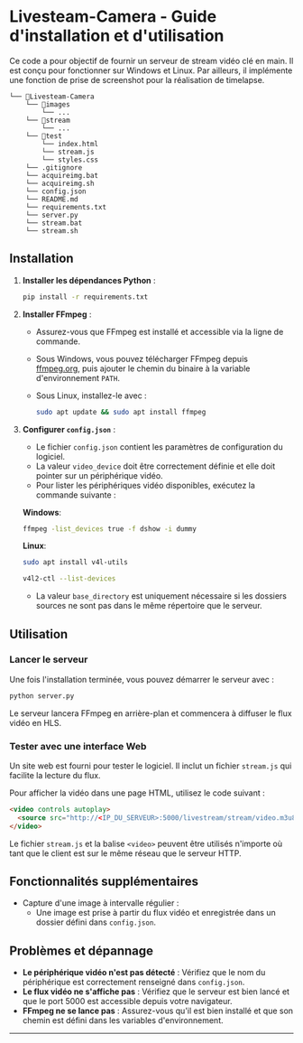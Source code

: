 
# Livesteam-Camera - Guide d'installation et d'utilisation

Ce code a pour objectif de fournir un serveur de stream vidéo clé en main. Il est conçu pour fonctionner sur Windows et Linux. Par ailleurs, il implémente une fonction de prise de screenshot pour la réalisation de timelapse.

```
└── 📁Livesteam-Camera
    └── 📁images
        └── ...
    └── 📁stream
        └── ...
    └── 📁test
        └── index.html
        └── stream.js
        └── styles.css
    └── .gitignore
    └── acquireimg.bat
    └── acquireimg.sh
    └── config.json
    └── README.md
    └── requirements.txt
    └── server.py
    └── stream.bat
    └── stream.sh
```

## Installation

1. **Installer les dépendances Python** :

   ```sh
   pip install -r requirements.txt
   ```

2. **Installer FFmpeg** :

   - Assurez-vous que FFmpeg est installé et accessible via la ligne de commande.
   - Sous Windows, vous pouvez télécharger FFmpeg depuis [ffmpeg.org](https://github.com/BtbN/FFmpeg-Builds/releases), puis ajouter le chemin du binaire à la variable d'environnement `PATH`.
   - Sous Linux, installez-le avec :

     ```sh
     sudo apt update && sudo apt install ffmpeg
     ```

3. **Configurer `config.json`** :

   - Le fichier `config.json` contient les paramètres de configuration du logiciel.
   - La valeur `video_device` doit être correctement définie et elle doit pointer sur un périphérique vidéo.
   - Pour lister les périphériques vidéo disponibles, exécutez la commande suivante :

    **Windows**:

     ```sh
     ffmpeg -list_devices true -f dshow -i dummy
     ```

    **Linux**:

     ```sh
     sudo apt install v4l-utils
     ```

     ```sh
     v4l2-ctl --list-devices
     ```

   - La valeur `base_directory` est uniquement nécessaire si les dossiers sources ne sont pas dans le même répertoire que le serveur.

## Utilisation

### Lancer le serveur

Une fois l'installation terminée, vous pouvez démarrer le serveur avec :

```sh
python server.py
```

Le serveur lancera FFmpeg en arrière-plan et commencera à diffuser le flux vidéo en HLS.

### Tester avec une interface Web

Un site web est fourni pour tester le logiciel. Il inclut un fichier `stream.js` qui facilite la lecture du flux.

Pour afficher la vidéo dans une page HTML, utilisez le code suivant :

```html
<video controls autoplay>
  <source src="http://<IP_DU_SERVEUR>:5000/livestream/stream/video.m3u8" type="application/x-mpegURL">
</video>
```

Le fichier `stream.js` et la balise `<video>` peuvent être utilisés n'importe où tant que le client est sur le même réseau que le serveur HTTP.

## Fonctionnalités supplémentaires

- Capture d'une image à intervalle régulier :
  - Une image est prise à partir du flux vidéo et enregistrée dans un dossier défini dans `config.json`.

## Problèmes et dépannage

- **Le périphérique vidéo n'est pas détecté** : Vérifiez que le nom du périphérique est correctement renseigné dans `config.json`.
- **Le flux vidéo ne s'affiche pas** : Vérifiez que le serveur est bien lancé et que le port 5000 est accessible depuis votre navigateur.
- **FFmpeg ne se lance pas** : Assurez-vous qu'il est bien installé et que son chemin est défini dans les variables d'environnement.

---
